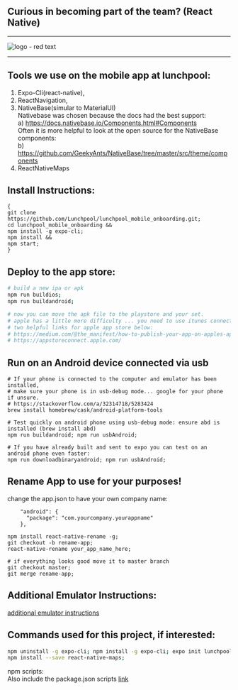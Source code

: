 ## Curious in becoming part of the team? (React Native)

<hr/>

![logo - red text](https://user-images.githubusercontent.com/7960991/48717575-b9160180-ebe7-11e8-9786-68980dab412f.png)

<hr/>

## Tools we use on the mobile app at lunchpool:
1) Expo-Cli(react-native),
2) ReactNavigation,
3) NativeBase(simular to MaterialUI)
  <br/>Nativebase was chosen because the docs had the best support:
  <br/>a) https://docs.nativebase.io/Components.html#Components
  <br/>Often it is more helpful to look at the open source for the NativeBase components:
  <br/>b) https://github.com/GeekyAnts/NativeBase/tree/master/src/theme/components
4) ReactNativeMaps

## Install Instructions:
```
{
git clone https://github.com/Lunchpool/lunchpool_mobile_onboarding.git;
cd lunchpool_mobile_onboarding &&
npm install -g expo-cli;
npm install &&
npm start;
}
```

## Deploy to the app store:

```bash
# build a new ipa or apk
npm run buildios;
npm run buildandroid;

# now you can move the apk file to the playstore and your set.
# apple has a little more difficulty ... you need to use itunes connect.
# two helpful links for apple app store below:
# https://medium.com/@the_manifest/how-to-publish-your-app-on-apples-app-store-in-2018-f76f22a5c33a
# https://appstoreconnect.apple.com/
```

## Run on an Android device connected via usb
```
# If your phone is connected to the computer and emulator has been installed,
# make sure your phone is in usb-debug mode... google for your phone if unsure.
# https://stackoverflow.com/a/32314718/5283424
brew install homebrew/cask/android-platform-tools

# Test quickly on android phone using usb-debug mode: ensure abd is installed (brew install abd)
npm run buildandroid; npm run usbAndroid;

# If you have already built and sent to expo you can test on an android phone even faster:
npm run downloadbinaryandroid; npm run usbAndroid;
```

## Rename App to use for your purposes!

change the app.json to have your own company name:
```
    "android": {
      "package": "com.yourcompany.yourappname"
    },
```

```
npm install react-native-rename -g;
git checkout -b rename-app;
react-native-rename your_app_name_here;

# if everything looks good move it to master branch
git checkout master;
git merge rename-app;
```

## Additional Emulator Instructions:
[additional emulator instructions](AdditionalEmulatorInstructions.md)

## Commands used for this project, if interested:
```bash
npm uninstall -g expo-cli; npm install -g expo-cli; expo init lunchpool_mobile_onboarding; cd lunchpool_mobile_onboarding;
npm install --save react-native-maps;
```
npm scripts:
<br/>Also include the package.json scripts [link](package.json)
